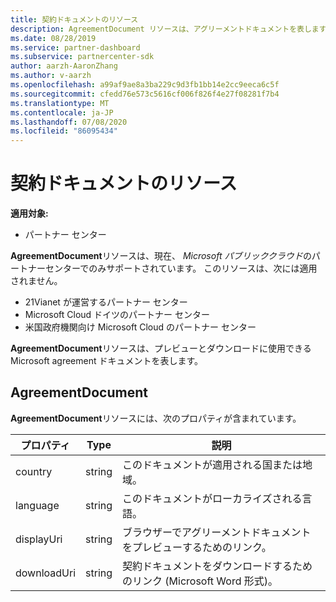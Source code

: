 ```yaml
---
title: 契約ドキュメントのリソース
description: AgreementDocument リソースは、アグリーメントドキュメントを表します。
ms.date: 08/28/2019
ms.service: partner-dashboard
ms.subservice: partnercenter-sdk
author: aarzh-AaronZhang
ms.author: v-aarzh
ms.openlocfilehash: a99af9ae8a3ba229c9d3fb1bb14e2cc9eeca6c5f
ms.sourcegitcommit: cfedd76e573c5616cf006f826f4e27f08281f7b4
ms.translationtype: MT
ms.contentlocale: ja-JP
ms.lasthandoff: 07/08/2020
ms.locfileid: "86095434"
---
```

# <a name="agreement-document-resources"></a>契約ドキュメントのリソース

**適用対象:**

- パートナー センター

**AgreementDocument**リソースは、現在、 *Microsoft パブリッククラウド*のパートナーセンターでのみサポートされています。 このリソースは、次には適用されません。

- 21Vianet が運営するパートナー センター
- Microsoft Cloud ドイツのパートナー センター
- 米国政府機関向け Microsoft Cloud のパートナー センター

**AgreementDocument**リソースは、プレビューとダウンロードに使用できる Microsoft agreement ドキュメントを表します。

## <a name="agreementdocument"></a>AgreementDocument

**AgreementDocument**リソースには、次のプロパティが含まれています。

| プロパティ       | Type   | 説明                                                                                               |
|----------------|--------|-----------------------------------------------------------------------------------------------------------|
| country | string | このドキュメントが適用される国または地域。 |
| language | string | このドキュメントがローカライズされる言語。 |
| displayUri | string | ブラウザーでアグリーメントドキュメントをプレビューするためのリンク。  |
| downloadUri |string | 契約ドキュメントをダウンロードするためのリンク (Microsoft Word 形式)。 |
